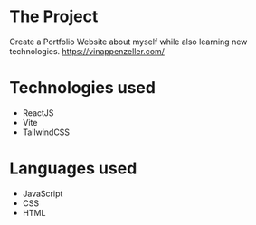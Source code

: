 # The Project
Create a Portfolio Website about myself while also learning new technologies.
https://vinappenzeller.com/
# Technologies used
- ReactJS
- Vite
- TailwindCSS
# Languages used
- JavaScript
- CSS
- HTML
